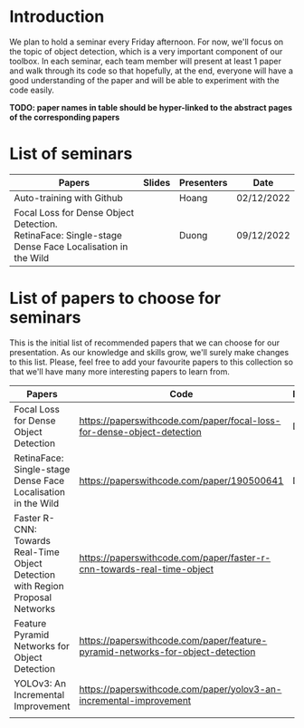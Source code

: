 # Introduction
We plan to hold a seminar every Friday afternoon. For now, we'll focus on the topic of object detection, which is a very important component of our toolbox. In each seminar, each team member will present at least 1 paper and walk through its code so that hopefully, at the end, everyone will have a good understanding of the paper and will be able to experiment with the code easily.

**TODO: paper names in table should be hyper-linked to the abstract pages of the corresponding papers**

# List of seminars
| Papers                                                                                                   | Slides | Presenters | Date       |
| -------------------------------------------------------------------------------------------------------- | ------ | ---------- | ---------- |
| Auto-training with Github                                                                                |        | Hoang      | 02/12/2022 |
| Focal Loss for Dense Object Detection. <br> RetinaFace: Single-stage Dense Face Localisation in the Wild |        | Duong      | 09/12/2022 |

# List of papers to choose for seminars
This is the initial list of recommended papers that we can choose for our presentation. As our knowledge and skills grow, we'll surely make changes to this list. Please, feel free to add your favourite papers to this collection so that we'll have many more interesting papers to learn from.

| Papers                                                                         | Code                                                                           | Presenters |
| ------------------------------------------------------------------------------ | ------------------------------------------------------------------------------ | ---------- |
| Focal Loss for Dense Object Detection                                          | https://paperswithcode.com/paper/focal-loss-for-dense-object-detection         | Duong      |
| RetinaFace: Single-stage Dense Face Localisation in the Wild                   | https://paperswithcode.com/paper/190500641                                     | Duong      |
| Faster R-CNN: Towards Real-Time Object Detection with Region Proposal Networks | https://paperswithcode.com/paper/faster-r-cnn-towards-real-time-object         |            |
| Feature Pyramid Networks for Object Detection                                  | https://paperswithcode.com/paper/feature-pyramid-networks-for-object-detection |            |
| YOLOv3: An Incremental Improvement                                             | https://paperswithcode.com/paper/yolov3-an-incremental-improvement             |            |
|                                                                                |                                                                                |            |

